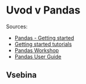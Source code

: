 # Uvod v Pandas

Sources:
- [Pandas - Getting started](https://pandas.pydata.org/docs/getting_started/index.html#getting-started)
- [Getting started tutorials](https://pandas.pydata.org/docs/getting_started/intro_tutorials/index.html)
- [Pandas Workshop](https://github.com/stefmolin/pandas-workshop)
- [Pandas User Guide](https://pandas.pydata.org/docs/user_guide/index.html)

## Vsebina